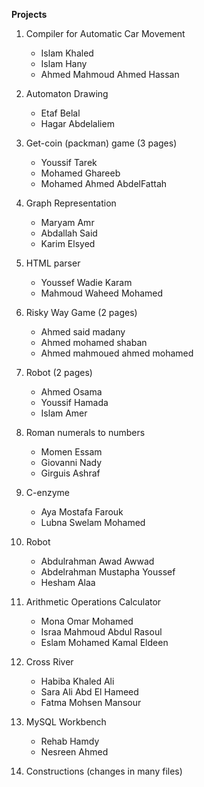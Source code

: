 **Projects**

1. Compiler for Automatic Car Movement

    - Islam Khaled
    - Islam Hany
    - Ahmed Mahmoud Ahmed Hassan

1. Automaton Drawing

    - Etaf Belal
    - Hagar Abdelaliem

1. Get-coin (packman) game (3 pages)
    - Youssif Tarek
    - Mohamed Ghareeb
    - Mohamed Ahmed AbdelFattah

1. Graph Representation

    - Maryam Amr
    - Abdallah Said
    - Karim Elsyed

1. HTML parser

    - Youssef Wadie Karam
    - Mahmoud Waheed Mohamed

1. Risky Way Game (2 pages)

    - Ahmed said madany
    - Ahmed mohamed shaban
    - Ahmed mahmoued ahmed mohamed

1. Robot (2 pages)

    - Ahmed Osama
    - Youssif Hamada
    - Islam Amer

1. Roman numerals to numbers

    - Momen Essam
    - Giovanni Nady
    - Girguis Ashraf

1. C-enzyme

    - Aya Mostafa Farouk
    - Lubna Swelam Mohamed

1. Robot

    - Abdulrahman Awad Awwad
    - Abdelrahman Mustapha Youssef
    - Hesham Alaa

1. Arithmetic Operations Calculator

    - Mona Omar Mohamed
    - Israa Mahmoud Abdul Rasoul
    - Eslam Mohamed Kamal Eldeen

1. Cross River

    - Habiba Khaled Ali
    - Sara Ali Abd El Hameed
    - Fatma Mohsen Mansour

1. MySQL Workbench

    - Rehab Hamdy
    - Nesreen Ahmed

1. Constructions (changes in many files)
